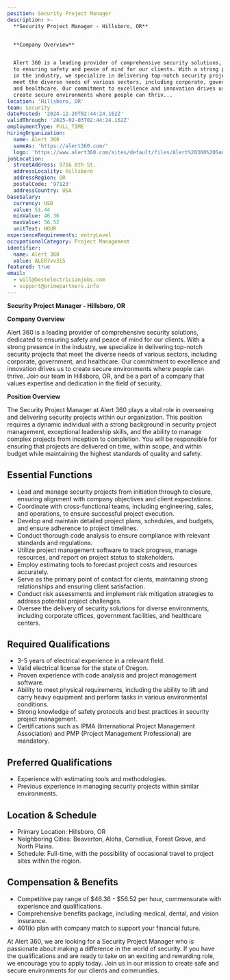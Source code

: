 ```yaml
---
position: Security Project Manager
description: >-
  **Security Project Manager - Hillsboro, OR**


  **Company Overview**


  Alert 360 is a leading provider of comprehensive security solutions, dedicated
  to ensuring safety and peace of mind for our clients. With a strong presence
  in the industry, we specialize in delivering top-notch security projects that
  meet the diverse needs of various sectors, including corporate, government,
  and healthcare. Our commitment to excellence and innovation drives us to
  create secure environments where people can thriv...
location: 'Hillsboro, OR'
team: Security
datePosted: '2024-12-20T02:44:24.162Z'
validThrough: '2025-02-03T02:44:24.162Z'
employmentType: FULL_TIME
hiringOrganization:
  name: Alert 360
  sameAs: 'https://alert360.com/'
  logo: 'https://www.alert360.com/sites/default/files/Alert%20360%20Santa-01%202.png'
jobLocation:
  streetAddress: 9716 8th St.
  addressLocality: Hillsboro
  addressRegion: OR
  postalCode: '97123'
  addressCountry: USA
baseSalary:
  currency: USD
  value: 51.44
  minValue: 46.36
  maxValue: 56.52
  unitText: HOUR
experienceRequirements: entryLevel
occupationalCategory: Project Management
identifier:
  name: Alert 360
  value: ALER7vv3i5
featured: true
email:
  - will@bestelectricianjobs.com
  - support@primepartners.info
---
```




**Security Project Manager - Hillsboro, OR**

**Company Overview**

Alert 360 is a leading provider of comprehensive security solutions, dedicated to ensuring safety and peace of mind for our clients. With a strong presence in the industry, we specialize in delivering top-notch security projects that meet the diverse needs of various sectors, including corporate, government, and healthcare. Our commitment to excellence and innovation drives us to create secure environments where people can thrive. Join our team in Hillsboro, OR, and be a part of a company that values expertise and dedication in the field of security.

**Position Overview**

The Security Project Manager at Alert 360 plays a vital role in overseeing and delivering security projects within our organization. This position requires a dynamic individual with a strong background in security project management, exceptional leadership skills, and the ability to manage complex projects from inception to completion. You will be responsible for ensuring that projects are delivered on time, within scope, and within budget while maintaining the highest standards of quality and safety. 

## Essential Functions

- Lead and manage security projects from initiation through to closure, ensuring alignment with company objectives and client expectations.
- Coordinate with cross-functional teams, including engineering, sales, and operations, to ensure successful project execution.
- Develop and maintain detailed project plans, schedules, and budgets, and ensure adherence to project timelines.
- Conduct thorough code analysis to ensure compliance with relevant standards and regulations.
- Utilize project management software to track progress, manage resources, and report on project status to stakeholders.
- Employ estimating tools to forecast project costs and resources accurately.
- Serve as the primary point of contact for clients, maintaining strong relationships and ensuring client satisfaction.
- Conduct risk assessments and implement risk mitigation strategies to address potential project challenges.
- Oversee the delivery of security solutions for diverse environments, including corporate offices, government facilities, and healthcare centers.

## Required Qualifications

- 3-5 years of electrical experience in a relevant field.
- Valid electrical license for the state of Oregon.
- Proven experience with code analysis and project management software.
- Ability to meet physical requirements, including the ability to lift and carry heavy equipment and perform tasks in various environmental conditions.
- Strong knowledge of safety protocols and best practices in security project management.
- Certifications such as IPMA (International Project Management Association) and PMP (Project Management Professional) are mandatory.

## Preferred Qualifications

- Experience with estimating tools and methodologies.
- Previous experience in managing security projects within similar environments.

## Location & Schedule

- Primary Location: Hillsboro, OR
- Neighboring Cities: Beaverton, Aloha, Cornelius, Forest Grove, and North Plains.
- Schedule: Full-time, with the possibility of occasional travel to project sites within the region.

## Compensation & Benefits

- Competitive pay range of $46.36 - $56.52 per hour, commensurate with experience and qualifications.
- Comprehensive benefits package, including medical, dental, and vision insurance.
- 401(k) plan with company match to support your financial future.

At Alert 360, we are looking for a Security Project Manager who is passionate about making a difference in the world of security. If you have the qualifications and are ready to take on an exciting and rewarding role, we encourage you to apply today. Join us in our mission to create safe and secure environments for our clients and communities.